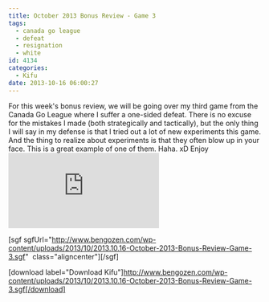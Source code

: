 ```yaml
---
title: October 2013 Bonus Review - Game 3
tags:
  - canada go league
  - defeat
  - resignation
  - white
id: 4134
categories:
  - Kifu
date: 2013-10-16 06:00:27
---
```


For this week's bonus review, we will be going over my third game from the Canada Go League where I suffer a one-sided defeat. There is no excuse for the mistakes I made (both strategically and tactically), but the only thing I will say in my defense is that I tried out a lot of new experiments this game. And the thing to realize about experiments is that they often blow up in your face. This is a great example of one of them. Haha. xD Enjoy![
](http://www.bengozen.com/wp-content/uploads/2013/10/2013.10.16-October-2013-Bonus-Review-Game-3.sgf)

[sgf sgfUrl="http://www.bengozen.com/wp-content/uploads/2013/10/2013.10.16-October-2013-Bonus-Review-Game-3.sgf"  class="aligncenter"][/sgf]

[download label="Download Kifu"]http://www.bengozen.com/wp-content/uploads/2013/10/2013.10.16-October-2013-Bonus-Review-Game-3.sgf[/download]